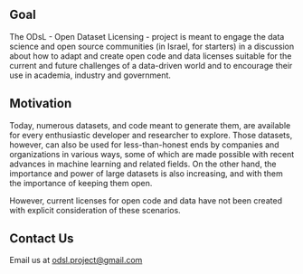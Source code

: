 ## Goal

The ODsL - Open Dataset Licensing - project is meant to engage the data science and open source communities (in Israel, for starters) in a discussion about how to adapt and create open code and data licenses suitable for the current and future challenges of a data-driven world and to encourage their use in academia, industry and government.


## Motivation

Today, numerous datasets, and code meant to generate them, are available for every enthusiastic developer and researcher to explore. Those datasets, however, can also be used for less-than-honest ends by companies and organizations in various ways, some of which are made possible with recent advances in machine learning and related fields. On the other hand, the importance and power of large datasets is also increasing, and with them the importance of keeping them open.

However, current licenses for open code and data have not been created with explicit consideration of these scenarios.


## Contact Us

Email us at [odsl.project@gmail.com](mailto:odsl.project@gmail.com)
